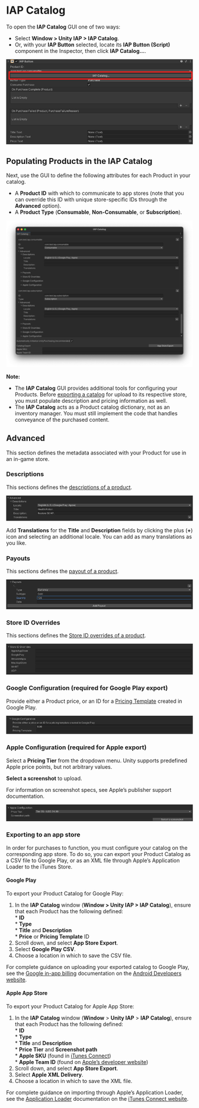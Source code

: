 # IAP Catalog

To open the __IAP Catalog__ GUI one of two ways:
 
* Select  __Window &gt; Unity IAP &gt; IAP Catalog__.
* Or, with your __IAP Button__ selected, locate its __IAP Button (Script)__ component in the Inspector, then click __IAP Catalog…__. 

![Accessing the **IAP Catalog** GUI through an **IAP Button** script component](images/OpenCatalogGUI.png)

## Populating Products in the IAP Catalog

Next, use the GUI to define the following attributes for each Product in your catalog.

* A __Product ID__ with which to communicate to app stores (note that you can override this ID with unique store-specific IDs through the __Advanced__ option).
* A __Product Type__ (__Consumable__, __Non-Consumable__, or __Subscription__).

![Populating Product information in the **IAP Catalog** GUI](images/IAPCatalogGUI.png)

**Note:** 
- The __IAP Catalog__ GUI provides additional tools for configuring your Products. Before [exporting a catalog](#Exporting-to-an-app-store) for upload to its respective store, you must populate description and pricing information as well.
- The __IAP Catalog__ acts as a Product catalog dictionary, not as an inventory manager. You must still implement the code that handles conveyance of the purchased content.

## Advanced
This section defines the metadata associated with your Product for use in an in-game store.

### Descriptions
This sections defines the [descriptions of a product](DefiningProductsOverview.md#Descriptions).

![Populating **Descriptions** fields for Products in the **IAP Catalog** GUI](images/ProductDescription.png)

Add __Translations__ for the __Title__ and __Description__ fields by clicking the plus (__+__) icon and selecting an additional locale. You can add as many translations as you like.

### Payouts
This sections defines the [payout of a product](DefiningProductsOverview.md#Payouts). 

![Populating **Payouts** fields for Products in the **IAP Catalog** GUI](images/Payouts.png)

### Store ID Overrides
This sections defines the [Store ID overrides of a product](DefiningProductsOverview.md#Store-ID-Overrides).

![Populating **Store ID Overrides** fields for Products in the **IAP Catalog** GUI](images/StoreIdOverride.png)

### Google Configuration (required for Google Play export)
Provide either a Product price, or an ID for a [Pricing Template](https://support.google.com/googleplay/android-developer/answer/6334373) created in Google Play.

![Populating **Google Configuration** fields for Products in the **IAP Catalog** GUI.](images/GoogleConfig.png)

### Apple Configuration (required for Apple export)
Select a **Pricing Tier** from the dropdown menu. Unity supports predefined Apple price points, but not arbitrary values.

__Select a screenshot__ to upload. 

For information on screenshot specs, see Apple’s publisher support documentation.

![Populating **Apple Configuration** fields for Products in the **IAP Catalog** GUI.](images/AppleConfig.png)

### Exporting to an app store
In order for purchases to function, you must configure your catalog on the corresponding app store. To do so, you can export your Product Catalog as a CSV file to Google Play, or as an XML file through Apple’s Application Loader to the iTunes Store.

#### Google Play
To export your Product Catalog for Google Play:

1. In the __IAP Catalog__ window (__Window &gt; Unity IAP &gt; IAP Catalog__), ensure that each Product has the following defined:<br/>* __ID__ <br/>* __Type__ <br/>* __Title__ and __Description__ <br/>* __Price__ or __Pricing Template__ ID
2. Scroll down, and select __App Store Export__.
3. Select __Google Play CSV__.
4. Choose a location in which to save the CSV file.

For complete guidance on uploading your exported catalog to Google Play, see the [Google in-app billing](https://developer.android.com/google/play/billing/billing_admin.html#billing-list-setup) documentation on the [Android Developers website](https://developer.android.com).

#### Apple App Store
To export your Product Catalog for Apple App Store:

1. In the **IAP Catalog** window (**Window** &gt; **Unity IAP** &gt; **IAP Catalog**), ensure that each Product has the following defined:<br/>* **ID** <br/>* **Type** <br/>* **Title** and **Description** <br/>* **Price Tier** and **Screenshot path** <br/>*
   **Apple SKU** (found in [iTunes Connect](https://itunesconnect.apple.com)) <br/>* **Apple Team ID** (found on [Apple’s developer website](https://developer.apple.com))
2. Scroll down, and select **App Store Export**.
3. Select **Apple XML Delivery**.
4. Choose a location in which to save the XML file.

For complete guidance on importing through Apple’s Application Loader, see the [Application Loader](https://itunesconnect.apple.com/docs/UsingApplicationLoader.pdf) documentation on the [iTunes Connect website](https://itunesconnect.apple.com).
